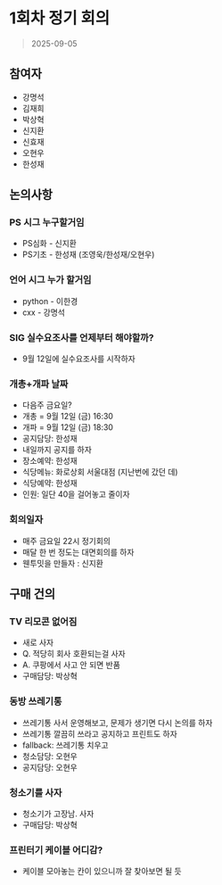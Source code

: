 
# 1회차 정기 회의

> 2025-09-05

## 참여자
- 강명석
- 김재희
- 박상혁
- 신지환
- 신효재
- 오현우
- 한성재

## 논의사항

### PS 시그 누구할거임
- PS심화 - 신지환
- PS기초 - 한성재 (조영욱/한성재/오현우)

### 언어 시그 누가 할거임
- python - 이한경
- cxx - 강명석

### SIG 실수요조사를 언제부터 해야할까?
- 9월 12일에 실수요조사를 시작하자

### 개총+개파 날짜
- 다음주 금요일?
- 개총 = 9월 12일 (금) 16:30
- 개파 = 9월 12일 (금) 18:30
- 공지담당: 한성재
- 내일까지 공지를 하자
- 장소예약: 한성재
- 식당메뉴: 화로상회 서울대점 (지난번에 갔던 데)
- 식당예약: 한성재 
- 인원: 일단 40을 걸어놓고 줄이자

### 회의일자
- 매주 금요일 22시 정기회의
- 매달 한 번 정도는 대면회의를 하자
- 웬투밋을 만들자 : 신지환

## 구매 건의

### TV 리모콘 없어짐
- 새로 사자
- Q. 적당히 회사 호환되는걸 사자
- A. 쿠팡에서 사고 안 되면 반품
- 구매담당: 박상혁

### 동방 쓰레기통
- 쓰레기통 사서 운영해보고, 문제가 생기면 다시 논의를 하자
- 쓰레기통 깔끔히 쓰라고 공지하고 프린트도 하자
- fallback: 쓰레기통 치우고
- 청소담당: 오현우
- 공지담당: 오현우

### 청소기를 사자
- 청소기가 고장남. 사자
- 구매담당: 박상혁

### 프린터기 케이블 어디감?
- 케이블 모아놓는 칸이 있으니까 잘 찾아보면 될 듯

